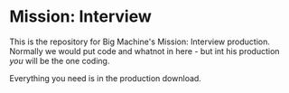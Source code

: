 # Mission: Interview

This is the repository for Big Machine's Mission: Interview production. Normally we would put code and whatnot in here - but int his production *you* will be the one coding.

Everything you need is in the production download.
